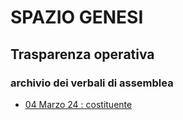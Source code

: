 # SPAZIO GENESI
## Trasparenza operativa
### archivio dei verbali di assemblea

* [04 Marzo 24 : costituente](https://github.com/SPAZIO-GENESI/sg_assemblee/blob/main/docs/verbali/240404.md)
